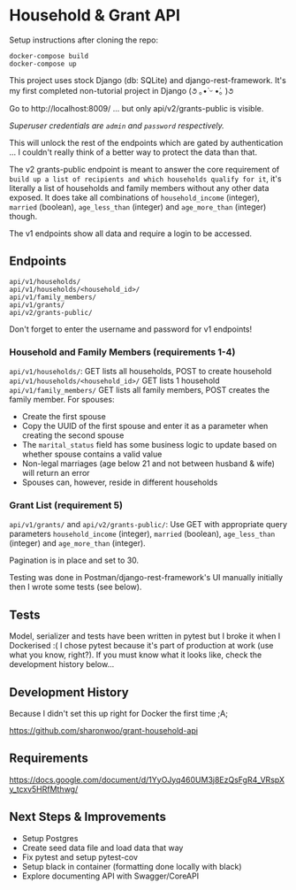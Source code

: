 # Household & Grant API 

Setup instructions after cloning the repo:

```
docker-compose build
docker-compose up
```

This project uses stock Django (db: SQLite) and django-rest-framework. It's my first completed non-tutorial project in Django (૭ ｡•̀ ᵕ •́｡ )૭

Go to http://localhost:8009/ ... but only api/v2/grants-public is visible.

*Superuser credentials are `admin` and `password` respectively.*

This will unlock the rest of the endpoints which are gated by authentication ... I couldn't really think of a better way to protect the data than that. 

The v2 grants-public endpoint is meant to answer the core requirement of `build up a list of recipients and which households qualify for it`, it's literally a list of households and family members without any other data exposed. It does take all combinations of `household_income` (integer), `married` (boolean), `age_less_than` (integer) and `age_more_than` (integer) though.

The v1 endpoints show all data and require a login to be accessed.


## Endpoints

```
api/v1/households/
api/v1/households/<household_id>/
api/v1/family_members/
api/v1/grants/
api/v2/grants-public/
```

Don't forget to enter the username and password for v1 endpoints!

### Household and Family Members (requirements 1-4)
`api/v1/households/`: GET lists all households, POST to create household
`api/v1/households/<household_id>/` GET lists 1 household
`api/v1/family_members/` GET lists all family members, POST creates the family member. For spouses: 
* Create the first spouse
* Copy the UUID of the first spouse and enter it as a parameter when creating the second spouse
* The `marital_status` field has some business logic to update based on whether spouse contains a valid value
* Non-legal marriages (age below 21 and not between husband & wife) will return an error 
* Spouses can, however, reside in different households 

### Grant List (requirement 5)
`api/v1/grants/` and `api/v2/grants-public/`: Use GET with appropriate query parameters `household_income` (integer), `married` (boolean), `age_less_than` (integer) and `age_more_than` (integer).

Pagination is in place and set to 30. 

Testing was done in Postman/django-rest-framework's UI manually initially then I wrote some tests (see below).

## Tests

Model, serializer and tests have been written in pytest but I broke it when I Dockerised :( I chose pytest because it's part of production at work (use what you know, right?). If you must know what it looks like, check the development history below...

## Development History 

Because I didn't set this up right for Docker the first time ;A; 

https://github.com/sharonwoo/grant-household-api

## Requirements

https://docs.google.com/document/d/1YyOJyq460UM3j8EzQsFgR4_VRspXy_tcxv5HRfMthwg/

## Next Steps & Improvements

* Setup Postgres 
* Create seed data file and load data that way 
* Fix pytest and setup pytest-cov
* Setup black in container (formatting done locally with black)
* Explore documenting API with Swagger/CoreAPI
